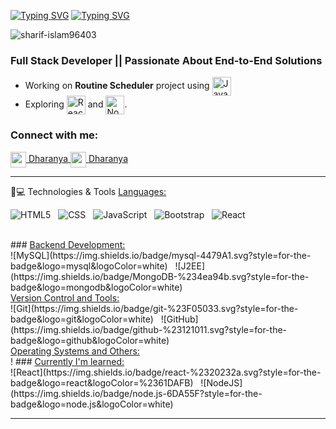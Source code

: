 
<a href="https://git.io/typing-svg"><img src="https://readme-typing-svg.herokuapp.com?font=Fira+Code&weight=600&size=30&duration=3000&pause=5000&color=851c73&center=true&vCenter=true&width=1000&lines=Hey+there%2C+I'm+Dharanya" alt="Typing SVG" /></a>
<a href="https://git.io/typing-svg"><img src="https://readme-typing-svg.herokuapp.com?font=Fira+Code&weight=400&size=25&duration=3000&pause=5000&color=32A8BBFF&center=true&vCenter=true&width=1000&lines=A+passionate+frontend+and+backend+developer" alt="Typing SVG" /></a>

  
<p align="left"> <img src="https://komarev.com/ghpvc/?username=sharif-islam96403&label=Profile%20views&base=1230&abbreviated=true&color=252da1&style=for-the-badge" alt="sharif-islam96403" /> </p>
  <h3> Full Stack Developer || Passionate About End-to-End Solutions </h3>
  
  - Working on **Routine Scheduler** project using <span><img src="https://img.shields.io/badge/JavaScript-323330?style=for-the-badge&logo=javascript&logoColor=F7DF1E" alt="JavaScript logo" title="JavaScript" height="30" align=center /></span>
  - Exploring <span><img src="https://img.shields.io/badge/React-20232A?style=for-the-badge&logo=react&logoColor=61DAFB" alt="ReactJS logo" title="ReactJS" height="30" align="center"/></span> and <span><img src="https://img.shields.io/badge/Node.js-339933?style=for-the-badge&logo=nodedotjs&logoColor=white" alt="Node.js logo" title="Node.js" height="30" align="center" /></span>.
<h3 align="left">Connect with me:</h3>
<a href="https://www.linkedin.com/in/dharanyasoundar11/"><img align="center" width="25px" src="https://img.icons8.com/?size=100&id=xuvGCOXi8Wyg&format=png&color=000000"> Dharanya </a>
<a href="https://mail.google.com/mail/u/0/#inbox"><img align="center" width="25px" src="https://img.icons8.com/?size=100&id=qyRpAggnV0zH&format=png&color=000000"> Dharanya </a>
<hr>
 🚀💻 Technologies & Tools
<u> Languages: </u>
<br>


![HTML5](https://img.shields.io/badge/html5-%23E34F26.svg?style=for-the-badge&logo=html5&logoColor=white)
&nbsp;
![CSS](https://img.shields.io/badge/css3-%231572B6.svg?style=for-the-badge&logo=css3&logoColor=white)
&nbsp;
![JavaScript](https://img.shields.io/badge/javascript-%23323330.svg?style=for-the-badge&logo=javascript&logoColor=%23F7DF1E)
&nbsp;
![Bootstrap ](https://img.shields.io/badge/typescript-%23007ACC.svg?style=for-the-badge&logo=typescript&logoColor=white)
&nbsp;
![React](https://img.shields.io/badge/python-3670A0?style=for-the-badge&logo=python&logoColor=ffdd54)
</span>
&nbsp;

<br>
### <u> Backend Development: </u>
<br>
![MySQL](https://img.shields.io/badge/mysql-4479A1.svg?style=for-the-badge&logo=mysql&logoColor=white)
&nbsp;
![J2EE](https://img.shields.io/badge/MongoDB-%234ea94b.svg?style=for-the-badge&logo=mongodb&logoColor=white)
&nbsp;
<br>
<u> Version Control and Tools: </u>
<br>
![Git](https://img.shields.io/badge/git-%23F05033.svg?style=for-the-badge&logo=git&logoColor=white)
&nbsp;
![GitHub](https://img.shields.io/badge/github-%23121011.svg?style=for-the-badge&logo=github&logoColor=white)
&nbsp;
<br>
 <u> Operating Systems and Others: </u>
<br>
!
### <u> Currently I'm learned: </u>
<br>
![React](https://img.shields.io/badge/react-%2320232a.svg?style=for-the-badge&logo=react&logoColor=%2361DAFB)
&nbsp;
![NodeJS](https://img.shields.io/badge/node.js-6DA55F?style=for-the-badge&logo=node.js&logoColor=white)
&nbsp;
<br>

<hr>
